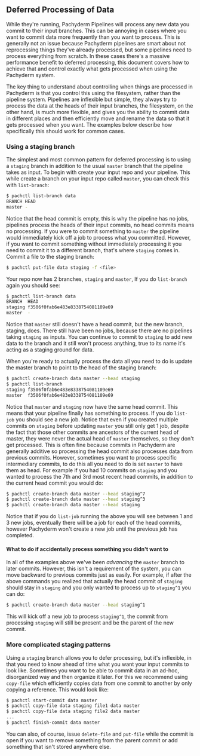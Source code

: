 ## Deferred Processing of Data

While they're running, Pachyderm Pipelines will process any new data you
commit to their input branches. This can be annoying in cases where you
want to commit data more frequently than you want to process. This is
generally not an issue because Pachyderm pipelines are smart about not
reprocessing things they've already processed, but some pipelines need to
process everything from scratch. In these cases there's a massive
performance benefit to deferred processing, this document covers how to
achieve that and control exactly what gets processed when using the
Pachyderm system.

The key thing to understand about controlling when things are processed in
Pachyderm is that you control this using the filesystem, rather than the
pipeline system. Pipelines are inflexible but simple, they always try to
process the data at the heads of their input branches, the filesystem, on
the other hand, is much more flexible, and gives you the ability to commit
data in different places and then efficiently move and rename the data so
that it gets processed when you want. The examples below describe how
specifically this should work for common cases.

### Using a staging branch

The simplest and most common pattern for deferred processing is to using
a `staging` branch in addition to the usual `master` branch that the
pipeline takes as input. To begin with create your input repo and your
pipeline. This while create a branch on your input repo called `master`,
you can check this with `list-branch`:

```sh
$ pachctl list-branch data
BRANCH HEAD
master -
```

Notice that the head commit is empty, this is why the pipeline has no
jobs, pipelines process the heads of their input commits, no head commits
means no processing. If you were to commit something to `master` the
pipeline would immediately kick off a job to process what you committed.
However, if you want to commit something without immediately processing it
you need to commit it to a different branch, that's where `staging` comes
in. Commit a file to the staging branch:

```sh
$ pachctl put-file data staging -f <file>
```

Your repo now has 2 branches, `staging` and `master`, If you do
`list-branch` again you should see:

```sh
$ pachctl list-branch data
BRANCH  HEAD
staging f3506f0fab6e483e8338754081109e69
master  -
```

Notice that `master` still doesn't have a head commit, but the new
branch, staging, does. There still have been no jobs, because there are no
pipelines taking `staging` as inputs. You can continue to commit to
`staging` to add new data to the branch and it still won't process
anything, true to its name it's acting as a staging ground for data.

When you're ready to actually process the data all you need to do is
update the master branch to point to the head of the staging branch:

```sh
$ pachctl create-branch data master --head staging
$ pachctl list-branch
staging f3506f0fab6e483e8338754081109e69
master  f3506f0fab6e483e8338754081109e69
```

Notice that `master` and `staging` now have the same head commit. This
means that your pipeline finally has something to process. If you do
`list-job` you should see a new job. Notice that even if you created
multiple commits on `staging` before updating `master` you still only get
1 job, despite the fact that those other commits are ancestors of the
current head of master, they were never the actual head of `master`
themselves, so they don't get processed. This is often fine because
commits in Pachyderm are generally additive so processing the head commit
also processes data from previous commits. However, sometimes you want to
process specific intermediary commits, to do this all you need to do is
set `master` to have them as head. For example if you had 10 commits on
`staging` and you wanted to process the 7th and 3rd most recent head
commits, in addition to the current head commit you would do:

```sh
$ pachctl create-branch data master --head staging^7
$ pachctl create-branch data master --head staging^3
$ pachctl create-branch data master --head staging
```

Notice that if you do `list-job` running the above you will see between
1 and 3 new jobs, eventually there will be a job for each of the head
commits, however Pachyderm won't create a new job until the previous job
has completed.

#### What to do if accidentally process something you didn't want to

In all of the examples above we've been *advancing* the `master` branch to later
commits. However, this isn't a requirement of the system, you can move backward
to previous commits just as easily. For example, if after the above commands you
realized that actually the head commit of `staging` should stay in `staging` and
you only wanted to process up to `staging^1` you can do:

```sh
$ pachctl create-branch data master --head staging^1
```

This will kick off a new job to process `staging^1`, the commit from processing
`staging` will still be present and be the parent of the new commit.

### More complicated staging patterns

Using a `staging` branch allows you to defer processing, but it's inflexible, in
that you need to know ahead of time what you want your input commits to look
like. Sometimes you want to be able to commit data in an ad-hoc, disorganized
way and then organize it later. For this we recommend using `copy-file` which
efficiently copies data from one commit to another by only copying a reference.
This would look like:

```sh
$ pachctl start-commit data master
$ pachctl copy-file data staging file1 data master
$ pachctl copy-file data staging file2 data master
...
$ pachctl finish-commit data master
```

You can also, of course, issue `delete-file` and `put-file` while the commit is
open if you want to remove something from the parent commit or add something
that isn't stored anywhere else.
